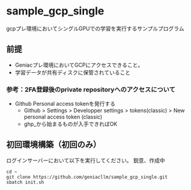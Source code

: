 # sample_gcp_single
gcpプレ環境においてシングルGPUでの学習を実行するサンプルプログラム

## 前提
* Geniacプレ環境においてGCPにアクセスできること。
* 学習データが共有ディスクに保管されていること

### 参考：2FA登録後のprivate repositoryへのアクセスについて
- Github Personal access tokenを発行する
  - Github > Settings > Developper settings > tokens(classic) > New personal access token (classic)
  - ghp_から始まるものが入手できればOK

## 初回環境構築（初回のみ）
ログインサーバーにおいて以下を実行してください。
鋭意、作成中
```
cd ~
git clone https://github.com/geniacllm/sample_gcp_single.git
sbatch init.sh
```
